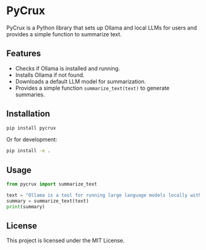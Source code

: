 # PyCrux

PyCrux is a Python library that sets up Ollama and local LLMs for users and provides a simple function to summarize text.

## Features

- Checks if Ollama is installed and running.
- Installs Ollama if not found.
- Downloads a default LLM model for summarization.
- Provides a simple function `summarize_text(text)` to generate summaries.

## Installation

```bash
pip install pycrux
```

Or for development:

```bash
pip install -e .
```

## Usage

```python
from pycrux import summarize_text

text = "Ollama is a tool for running large language models locally without an internet connection."
summary = summarize_text(text)
print(summary)
```

## License

This project is licensed under the MIT License.
